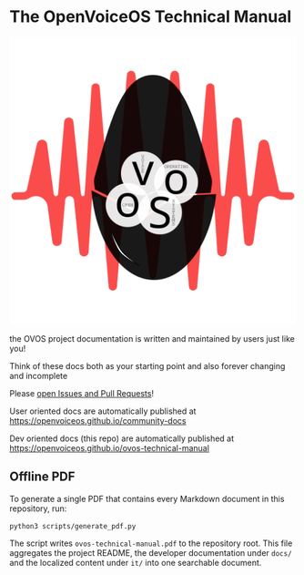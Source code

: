 # The OpenVoiceOS Technical Manual

![](https://github.com/OpenVoiceOS/ovos_assets/blob/master/Logo/ovos-logo-512.png?raw=true)

the OVOS project documentation is written and maintained by users just like you! 

Think of these docs both as your starting point and also forever changing and incomplete

Please [open Issues and Pull Requests](https://github.com/OpenVoiceOS/ovos-technical-manual)!

User oriented docs are automatically published at https://openvoiceos.github.io/community-docs

Dev oriented docs (this repo) are automatically published at https://openvoiceos.github.io/ovos-technical-manual

## Offline PDF

To generate a single PDF that contains every Markdown document in this
repository, run:

```
python3 scripts/generate_pdf.py
```

The script writes `ovos-technical-manual.pdf` to the repository root. This
file aggregates the project README, the developer documentation under `docs/`
and the localized content under `it/` into one searchable document.